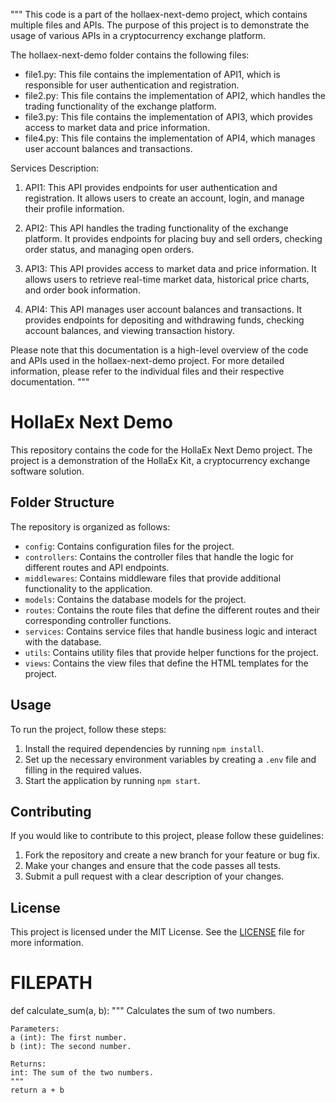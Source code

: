 """
This code is a part of the hollaex-next-demo project, which contains multiple files and APIs. The purpose of this project is to demonstrate the usage of various APIs in a cryptocurrency exchange platform.

The hollaex-next-demo folder contains the following files:
- file1.py: This file contains the implementation of API1, which is responsible for user authentication and registration.
- file2.py: This file contains the implementation of API2, which handles the trading functionality of the exchange platform.
- file3.py: This file contains the implementation of API3, which provides access to market data and price information.
- file4.py: This file contains the implementation of API4, which manages user account balances and transactions.

Services Description:
1. API1: This API provides endpoints for user authentication and registration. It allows users to create an account, login, and manage their profile information.

2. API2: This API handles the trading functionality of the exchange platform. It provides endpoints for placing buy and sell orders, checking order status, and managing open orders.

3. API3: This API provides access to market data and price information. It allows users to retrieve real-time market data, historical price charts, and order book information.

4. API4: This API manages user account balances and transactions. It provides endpoints for depositing and withdrawing funds, checking account balances, and viewing transaction history.

Please note that this documentation is a high-level overview of the code and APIs used in the hollaex-next-demo project. For more detailed information, please refer to the individual files and their respective documentation.
"""
# HollaEx Next Demo

This repository contains the code for the HollaEx Next Demo project. The project is a demonstration of the HollaEx Kit, a cryptocurrency exchange software solution.

## Folder Structure

The repository is organized as follows:

- `config`: Contains configuration files for the project.
- `controllers`: Contains the controller files that handle the logic for different routes and API endpoints.
- `middlewares`: Contains middleware files that provide additional functionality to the application.
- `models`: Contains the database models for the project.
- `routes`: Contains the route files that define the different routes and their corresponding controller functions.
- `services`: Contains service files that handle business logic and interact with the database.
- `utils`: Contains utility files that provide helper functions for the project.
- `views`: Contains the view files that define the HTML templates for the project.

## Usage

To run the project, follow these steps:

1. Install the required dependencies by running `npm install`.
2. Set up the necessary environment variables by creating a `.env` file and filling in the required values.
3. Start the application by running `npm start`.

## Contributing

If you would like to contribute to this project, please follow these guidelines:

1. Fork the repository and create a new branch for your feature or bug fix.
2. Make your changes and ensure that the code passes all tests.
3. Submit a pull request with a clear description of your changes.

## License

This project is licensed under the MIT License. See the [LICENSE](./LICENSE) file for more information.
# FILEPATH

def calculate_sum(a, b):
    """
    Calculates the sum of two numbers.

    Parameters:
    a (int): The first number.
    b (int): The second number.

    Returns:
    int: The sum of the two numbers.
    """
    return a + b
